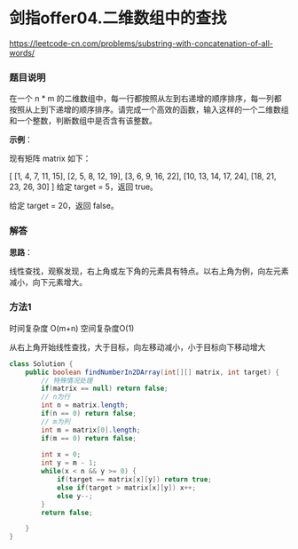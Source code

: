# 剑指offer04.二维数组中的查找

https://leetcode-cn.com/problems/substring-with-concatenation-of-all-words/



### 题目说明

在一个 n * m 的二维数组中，每一行都按照从左到右递增的顺序排序，每一列都按照从上到下递增的顺序排序。请完成一个高效的函数，输入这样的一个二维数组和一个整数，判断数组中是否含有该整数。



**示例**：

现有矩阵 matrix 如下：

[
  [1,   4,  7, 11, 15],
  [2,   5,  8, 12, 19],
  [3,   6,  9, 16, 22],
  [10, 13, 14, 17, 24],
  [18, 21, 23, 26, 30]
]
给定 target = 5，返回 true。

给定 target = 20，返回 false。



### 解答

**思路**： 

线性查找，观察发现，右上角或左下角的元素具有特点。以右上角为例，向左元素减小，向下元素增大。



### 方法1 

时间复杂度 O(m+n) 空间复杂度O(1)

从右上角开始线性查找，大于目标，向左移动减小，小于目标向下移动增大

```java
class Solution {
    public boolean findNumberIn2DArray(int[][] matrix, int target) {
        // 特殊情况处理
        if(matrix == null) return false;
        // n为行
        int n = matrix.length;
        if(n == 0) return false;
        // m为列
        int m = matrix[0].length;
        if(m == 0) return false;
        
        int x = 0;
        int y = m - 1;
        while(x < n && y >= 0) {
            if(target == matrix[x][y]) return true;
            else if(target > matrix[x][y]) x++;
            else y--;
        }
        return false;

    }
}
```







